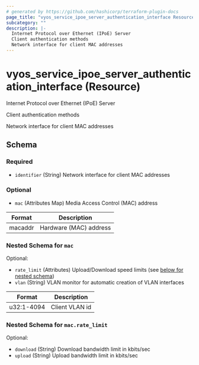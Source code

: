 ```yaml
---
# generated by https://github.com/hashicorp/terraform-plugin-docs
page_title: "vyos_service_ipoe_server_authentication_interface Resource - vyos"
subcategory: ""
description: |-
  Internet Protocol over Ethernet (IPoE) Server
  Client authentication methods
  Network interface for client MAC addresses
---
```


# vyos_service_ipoe_server_authentication_interface (Resource)

Internet Protocol over Ethernet (IPoE) Server

Client authentication methods

Network interface for client MAC addresses



<!-- schema generated by tfplugindocs -->
## Schema

### Required

- `identifier` (String) Network interface for client MAC addresses

### Optional

- `mac` (Attributes Map) Media Access Control (MAC) address

|  Format  |  Description  |
|----------|---------------|
|  macaddr  |  Hardware (MAC) address  | (see [below for nested schema](#nestedatt--mac))

<a id="nestedatt--mac"></a>
### Nested Schema for `mac`

Optional:

- `rate_limit` (Attributes) Upload/Download speed limits (see [below for nested schema](#nestedatt--mac--rate_limit))
- `vlan` (String) VLAN monitor for automatic creation of VLAN interfaces

|  Format  |  Description  |
|----------|---------------|
|  u32:1-4094  |  Client VLAN id  |

<a id="nestedatt--mac--rate_limit"></a>
### Nested Schema for `mac.rate_limit`

Optional:

- `download` (String) Download bandwidth limit in kbits/sec
- `upload` (String) Upload bandwidth limit in kbits/sec
